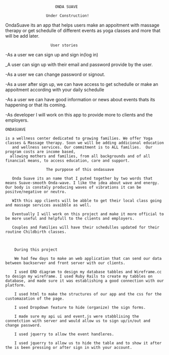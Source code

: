 



                          ONDA SUAVE

                      Under Construction!

OndaSuave its an app that helps users make an appoitment with massage therapy or get schedulle of different events as yoga classes and more that will be add later.


                        User stories


-As a user we can sign up and sign in(log in)

_A user can sign up with their email and password provide by the user.

-As a user we can change password or signout.

-As a user after sign up, we can have access to get schedulle or make an appoitment according with your daily schedulle

-As a user we can have good information or news about events thats its happening or that its coming.

-As developer I will work on this app to provide more to clients and the employers.

    ONDASUAVE

    is a wellness center dedicated to growing families. We offer Yoga classes & Massage therapy. Soon we will be adding addicional education
       and wellness services. Our commitment is to ALL families.  Our program costs are income based,
      allowing mothers and families, from all backgrounds and of all financial means, to access education, care and support.

                      The purppose of this ondasuave

       Onda Suave its an name that I puted together by two words that means Suave-smooth Onda-wave. I like the idea about wave and energy. Our body is constaly producing waves of vibrations it can be positve/negative or neutro.

       WIth this app clients will be abble to get their local class going and massage services avaibble as well.

       Eventually I will work on this project and make it more official to be more useful and helpfull to the clients and employers.

       Couples and Families will have their schedulles updated for their routine Childbirth classes.



        During this project

        We had few days to make an web application that can send our data between backserver and front server with our clients.

        I used ERD diagram to design my database tabbles and Wireframe.cc to design my wireframe. I used Ruby Rails to create my tabbles on database, and made sure it was establishing a good connection with our platform.

        I used html to make the structures of our app and the css for the customazation of the page.

        I used Dropdown feature to hide (organize) the sign forms.

        I made sure my api ui and event.js were stabblising the connetction with server and would allow us to sign up/in/out and change password.

        I used jquerry to allow the event handleres.

        I used jquerry to allow us to hide the table and to show it after the is been pressing or after sign in with your account.
